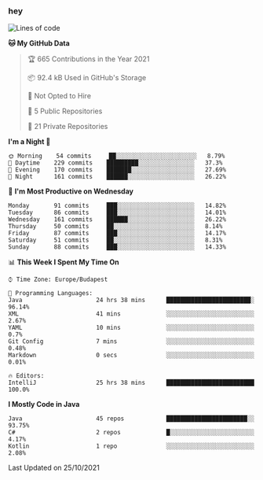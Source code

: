 ### hey

<!--START_SECTION:waka-->
![Lines of code](https://img.shields.io/badge/From%20Hello%20World%20I%27ve%20Written-463994%20lines%20of%20code-blue)

**🐱 My GitHub Data** 

> 🏆 665 Contributions in the Year 2021
 > 
> 📦 92.4 kB Used in GitHub's Storage 
 > 
> 🚫 Not Opted to Hire
 > 
> 📜 5 Public Repositories 
 > 
> 🔑 21 Private Repositories  
 > 
**I'm a Night 🦉** 

```text
🌞 Morning    54 commits     ██░░░░░░░░░░░░░░░░░░░░░░░   8.79% 
🌆 Daytime    229 commits    █████████░░░░░░░░░░░░░░░░   37.3% 
🌃 Evening    170 commits    ███████░░░░░░░░░░░░░░░░░░   27.69% 
🌙 Night      161 commits    ██████░░░░░░░░░░░░░░░░░░░   26.22%

```
📅 **I'm Most Productive on Wednesday** 

```text
Monday       91 commits     ███░░░░░░░░░░░░░░░░░░░░░░   14.82% 
Tuesday      86 commits     ███░░░░░░░░░░░░░░░░░░░░░░   14.01% 
Wednesday    161 commits    ██████░░░░░░░░░░░░░░░░░░░   26.22% 
Thursday     50 commits     ██░░░░░░░░░░░░░░░░░░░░░░░   8.14% 
Friday       87 commits     ███░░░░░░░░░░░░░░░░░░░░░░   14.17% 
Saturday     51 commits     ██░░░░░░░░░░░░░░░░░░░░░░░   8.31% 
Sunday       88 commits     ███░░░░░░░░░░░░░░░░░░░░░░   14.33%

```


📊 **This Week I Spent My Time On** 

```text
⌚︎ Time Zone: Europe/Budapest

💬 Programming Languages: 
Java                     24 hrs 38 mins      ████████████████████████░   96.14% 
XML                      41 mins             ░░░░░░░░░░░░░░░░░░░░░░░░░   2.67% 
YAML                     10 mins             ░░░░░░░░░░░░░░░░░░░░░░░░░   0.7% 
Git Config               7 mins              ░░░░░░░░░░░░░░░░░░░░░░░░░   0.48% 
Markdown                 0 secs              ░░░░░░░░░░░░░░░░░░░░░░░░░   0.01%

🔥 Editors: 
IntelliJ                 25 hrs 38 mins      █████████████████████████   100.0%

```

**I Mostly Code in Java** 

```text
Java                     45 repos            ███████████████████████░░   93.75% 
C#                       2 repos             █░░░░░░░░░░░░░░░░░░░░░░░░   4.17% 
Kotlin                   1 repo              ░░░░░░░░░░░░░░░░░░░░░░░░░   2.08%

```



 Last Updated on 25/10/2021
<!--END_SECTION:waka-->
